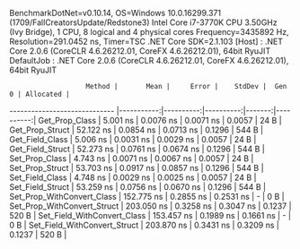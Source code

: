 
BenchmarkDotNet=v0.10.14, OS=Windows 10.0.16299.371 (1709/FallCreatorsUpdate/Redstone3)
Intel Core i7-3770K CPU 3.50GHz (Ivy Bridge), 1 CPU, 8 logical and 4 physical cores
Frequency=3435892 Hz, Resolution=291.0452 ns, Timer=TSC
.NET Core SDK=2.1.103
  [Host]     : .NET Core 2.0.6 (CoreCLR 4.6.26212.01, CoreFX 4.6.26212.01), 64bit RyuJIT
  DefaultJob : .NET Core 2.0.6 (CoreCLR 4.6.26212.01, CoreFX 4.6.26212.01), 64bit RyuJIT


                       Method |       Mean |     Error |    StdDev |  Gen 0 | Allocated |
----------------------------- |-----------:|----------:|----------:|-------:|----------:|
               Get_Prop_Class |   5.001 ns | 0.0076 ns | 0.0071 ns | 0.0057 |      24 B |
              Get_Prop_Struct |  52.122 ns | 0.0854 ns | 0.0713 ns | 0.1296 |     544 B |
              Get_Field_Class |   5.006 ns | 0.0031 ns | 0.0029 ns | 0.0057 |      24 B |
             Get_Field_Struct |  52.273 ns | 0.0761 ns | 0.0674 ns | 0.1296 |     544 B |
               Set_Prop_Class |   4.743 ns | 0.0071 ns | 0.0067 ns | 0.0057 |      24 B |
              Set_Prop_Struct |  53.703 ns | 0.0917 ns | 0.0857 ns | 0.1296 |     544 B |
              Set_Field_Class |   4.748 ns | 0.0029 ns | 0.0025 ns | 0.0057 |      24 B |
             Set_Field_Struct |  53.259 ns | 0.0756 ns | 0.0670 ns | 0.1296 |     544 B |
   Set_Prop_WithConvert_Class | 152.775 ns | 0.2855 ns | 0.2531 ns |      - |       0 B |
  Set_Prop_WithConvert_Struct | 203.050 ns | 0.3258 ns | 0.3047 ns | 0.1237 |     520 B |
  Set_Field_WithConvert_Class | 153.457 ns | 0.1989 ns | 0.1661 ns |      - |       0 B |
 Set_Field_WithConvert_Struct | 203.870 ns | 0.3431 ns | 0.3209 ns | 0.1237 |     520 B |
